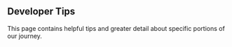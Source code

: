 ## Developer Tips

This page contains helpful tips and greater detail about specific portions of our journey.

